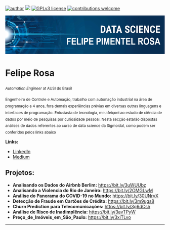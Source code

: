 [![author](https://img.shields.io/badge/author-FelipeRosa-red.svg)](https://www.linkedin.com/in/felipe-pimentel-rosa-19975b10b/) [![](https://img.shields.io/badge/python-3.7+-blue.svg)](https://www.python.org/downloads/release/python-365/) [![GPLv3 license](https://img.shields.io/badge/License-GPLv3-blue.svg)](http://perso.crans.org/besson/LICENSE.html) [![contributions welcome](https://img.shields.io/badge/contributions-welcome-brightgreen.svg?style=flat)](https://github.com/carlosfab/data_science/issues)

<p align="center">
  <img src="banner_FPR.png" >
</p>

# Felipe Rosa
<sub>*Automation Engineer* at AUSI do Brasil</sub>

<sub>Engenheiro de Controle e Automação, trabalho com automação industrial na área de programação a 4 anos, fora demais experiências prévias em diversas outras linguagens e interfaces de programação. Entusiasta de tecnologia, me afeiçoei ao estudo de ciência de dados por meio de pesquisas por curiosidade pessoal.
Nesta secção estarão dispostas análises de dados referentes ao curso de data science da Sigmoidal, como podem ser conferidos pelos links abaixo</sub>

**Links:**
* [LinkedIn](https://www.linkedin.com/in/felipe-pimentel-rosa-19975b10b/)
* [Medium](https://medium.com/@felipepimentelrosa)


## Projetos:

* **Analisando os Dados do Airbnb Berlim:** https://bit.ly/3uWUUbz
* **Analisando a Violencia do Rio de Janeiro:** https://bit.ly/2OMGLwM
* **Análise do Panorama do COVID-19 no Mundo:** https://bit.ly/30UNrvX
* **Detecção de Fraude em Cartões de Crédito:** https://bit.ly/3m9ugs8
* **Churn Prediction para Telecomunicações:** https://bit.ly/3g6dCsh
* **Análise de Risco de Inadimplência:** https://bit.ly/3avTPyW
* **Preço_de_Imóveis_em_São_Paulo:** https://bit.ly/3xiTLvo
---




